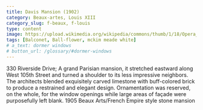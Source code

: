 ```yaml
---
title: Davis Mansion (1902)
category: Beaux-artes, Louis XIII
category_slug: f-beaux, f-louis
type: content
image: https://upload.wikimedia.org/wikipedia/commons/thumb/1/18/Opera_Garnier_Grand_Escalier.jpg/500px-Opera_Garnier_Grand_Escalier.jpg
tags: [Balconet, Ball-flower, mckim meade white]
# a_text: dormer windows
# button_url: /glossary/#dormer-windows
---
```


330 Riverside Drive; A grand Parisian mansion, it stretched eastward along West 105th Street and turned a shoulder to its less impressive neighbors.  The architects blended exquisitely carved limestone with buff-colored brick to produce a restrained and elegant design.   Ornamentation was reserved, on the whole, for the window openings while large areas of façade were purposefully left blank.
 1905 Beaux Arts/French Empire style stone mansion 
